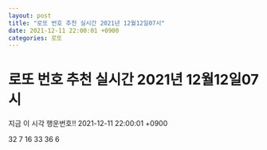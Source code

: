 ```yaml
---
layout: post
title: "로또 번호 추천 실시간 2021년 12월12일07시"
date: 2021-12-11 22:00:01 +0900
categories: 로또
---
```


# 로또 번호 추천 실시간 2021년 12월12일07시

지금 이 시각 행운번호!! 2021-12-11 22:00:01 +0900

 32  7  16  33  36  6 

